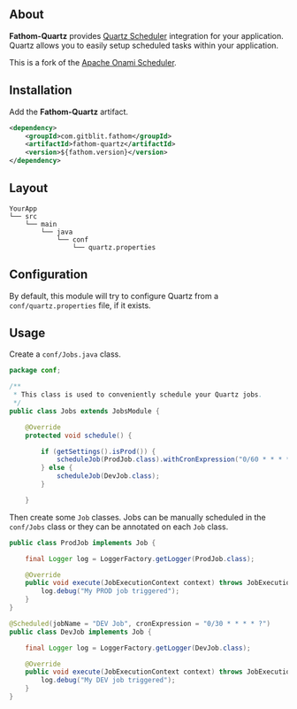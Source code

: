 ## About

**Fathom-Quartz** provides [Quartz Scheduler] integration for your application.  Quartz allows you to easily setup scheduled tasks within your application.

This is a fork of the [Apache Onami Scheduler](https://onami.apache.org/scheduler).

## Installation

Add the **Fathom-Quartz** artifact.

```xml
<dependency>
    <groupId>com.gitblit.fathom</groupId>
    <artifactId>fathom-quartz</artifactId>
    <version>${fathom.version}</version>
</dependency>
```

## Layout

```
YourApp
└── src
    └── main
        └── java
            └── conf
                └── quartz.properties
```

## Configuration

By default, this module will try to configure Quartz from a `conf/quartz.properties` file, if it exists.

## Usage

Create a `conf/Jobs.java` class.

```java
package conf;

/**
 * This class is used to conveniently schedule your Quartz jobs.
 */
public class Jobs extends JobsModule {

    @Override
    protected void schedule() {

        if (getSettings().isProd()) {
            scheduleJob(ProdJob.class).withCronExpression("0/60 * * * * ?");
        } else {
            scheduleJob(DevJob.class);
        }

    }
```

Then create some `Job` classes.  Jobs can be manually scheduled in the `conf/Jobs` class or they can be annotated on each `Job` class.

```java
public class ProdJob implements Job {

    final Logger log = LoggerFactory.getLogger(ProdJob.class);

    @Override
    public void execute(JobExecutionContext context) throws JobExecutionException {
        log.debug("My PROD job triggered");
    }
}
```

```Java
@Scheduled(jobName = "DEV Job", cronExpression = "0/30 * * * * ?")
public class DevJob implements Job {

    final Logger log = LoggerFactory.getLogger(DevJob.class);

    @Override
    public void execute(JobExecutionContext context) throws JobExecutionException {
        log.debug("My DEV job triggered");
    }
}
```
[Quartz Scheduler]: http://quartz-scheduler.org/documentation/quartz-2.2.x/quick-start
